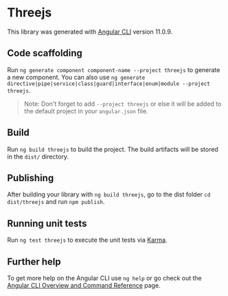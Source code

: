 # Threejs

This library was generated with [Angular CLI](https://github.com/angular/angular-cli) version 11.0.9.

## Code scaffolding

Run `ng generate component component-name --project threejs` to generate a new component. You can also use `ng generate directive|pipe|service|class|guard|interface|enum|module --project threejs`.
> Note: Don't forget to add `--project threejs` or else it will be added to the default project in your `angular.json` file. 

## Build

Run `ng build threejs` to build the project. The build artifacts will be stored in the `dist/` directory.

## Publishing

After building your library with `ng build threejs`, go to the dist folder `cd dist/threejs` and run `npm publish`.

## Running unit tests

Run `ng test threejs` to execute the unit tests via [Karma](https://karma-runner.github.io).

## Further help

To get more help on the Angular CLI use `ng help` or go check out the [Angular CLI Overview and Command Reference](https://angular.io/cli) page.
